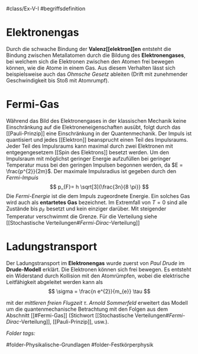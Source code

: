 #class/Ex-V-I #begriffsdefinition 

# Elektronengas
Durch die schwache Bindung der **Valenz[[elektron]]en** entsteht die Bindung zwischen Metallatomen durch die Bildung des **Elektronengases**, bei welchem sich die Elektronen zwischen den Atomen frei bewegen können, wie die Atome in einem Gas.
Aus diesem Verhalten lässt sich beispielsweise auch das *Ohmsche Gesetz* ableiten (Drift mit zunehmender Geschwindigkeit bis Stoß mit Atomrumpf).

# Fermi-Gas
Während das Bild des Elektronengases in der klassischen Mechanik keine Einschränkung auf die Elektroneneigenschaften ausübt, folgt durch das [[Pauli-Prinzip]] eine Einschränkung in der Quantenmechanik. Der Impuls ist quantisiert und jedes [[Elektron]] beansprucht einen Teil des Impulsraums. Jeder Teil des Impulsraums kann maximal durch zwei Elektronen mit entgegengesetzem [[Spin des Elektrons]] besetzt werden. Um den Impulsraum mit möglichst geringer Energie aufzufüllen bei geringer Temperatur muss bei den geringen Impulsen begonnen werden, da $E = \frac{p^{2}}{2m}$. Der maximale Impulsradius ist gegeben durch den *Fermi-Impuis*
$$
p_{F}= h \sqrt[3]{\frac{3n}{8 \pi}}
$$
Die *Fermi-Energie* ist die dem Impuls zugeordnete Energie. Ein solches Gas wird auch als **entartetes Gas** bezeichnet.
Im Extremfall von $T=0$ sind alle Zustände bis $p_F$ besetzt und kein einziger darüber. Mit steigender Temperatur verschwimmt die Grenze. Für die Verteilung siehe [[Stochastische Verteilungen#*Fermi-Dirac*-Verteilung]]

# Ladungstransport
Der Ladungstransport im **Elektronengas** wurde zuerst von *Paul Drude* im **Drude-Modell** erklärt. Die Elektronen können sich frei bewegen. Es entsteht ein Widerstand durch Kollision mit den Atomrümpfen, wobei die elektrische Leitfähigkeit abgeleitet werden kann als
$$
\sigma = \frac{n e^{2}}{m_{e}} \tau
$$

mit der *mittleren freien Flugzeit* $\tau$.
*Arnold Sommerfeld* erweitert das Modell um die quantenmechanische Betrachtung mit den Folgen aus dem Abschnitt [[#Fermi-Gas]] (Stichwort [[Stochastische Verteilungen#*Fermi-Dirac*-Verteilung]], [[Pauli-Prinzip]], usw.).



 *Folder tags:*

#folder-Physikalische-Grundlagen #folder-Festkörperphysik
